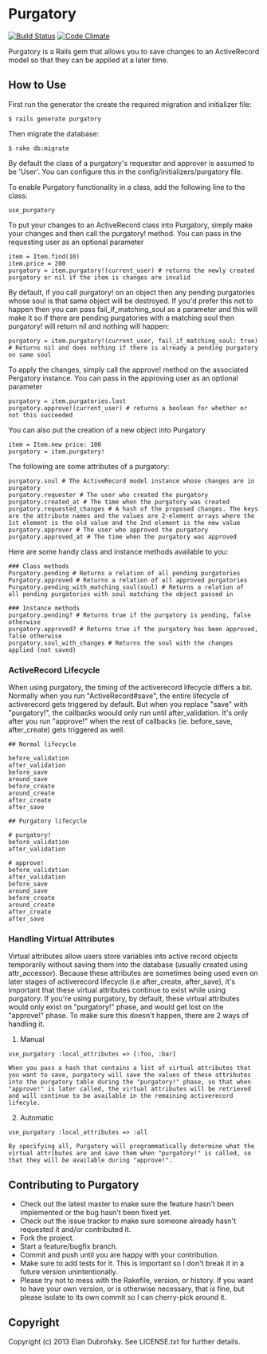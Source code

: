 # Purgatory

[![Build Status](https://secure.travis-ci.org/financeit/purgatory.png)](http://travis-ci.org/financeit/purgatory)
[![Code Climate](https://codeclimate.com/github/financeit/purgatory.png)](https://codeclimate.com/github/financeit/purgatory)

Purgatory is a Rails gem that allows you to save changes to an ActiveRecord model so that they can be applied at a later time.

## How to Use

First run the generator the create the required migration and initializer file:

    $ rails generate purgatory

Then migrate the database:

    $ rake db:migrate

By default the class of a purgatory's requester and approver is assumed to be 'User'. You can configure this in the config/initializers/purgatory file.

To enable Purgatory functionality in a class, add the following line to the class:

    use_purgatory

To put your changes to an ActiveRecord class into Purgatory, simply make your changes and then call the purgatory! method. You can pass in the requesting user as an optional parameter

    item = Item.find(10)
    item.price = 200
    purgatory = item.purgatory!(current_user) # returns the newly created purgatory or nil if the item is changes are invalid

By default, if you call purgatory! on an object then any pending purgatories whose soul is that same object will be destroyed. If you'd prefer this not to happen then you can pass fail_if_matching_soul as a parameter and this will make it so if there are pending purgatories with a matching soul then purgatory! will return nil and nothing will happen: 

    purgatory = item.purgatory!(current_user, fail_if_matching_soul: true) # Returns nil and does nothing if there is already a pending purgatory on same soul

To apply the changes, simply call the approve! method on the associated Pergatory instance. You can pass in the approving user as an optional parameter

    purgatory = item.purgatories.last
    purgatory.approve!(current_user) # returns a boolean for whether or not this succeeded

You can also put the creation of a new object into Purgatory

    item = Item.new price: 100
    purgatory = item.purgatory!

The following are some attributes of a purgatory:

    purgatory.soul # The ActiveRecord model instance whose changes are in purgatory
    purgatory.requester # The user who created the purgatory
    purgatory.created_at # The time when the purgatory was created
    purgatory.requested_changes # A hash of the proposed changes. The keys are the attribute names and the values are 2-element arrays where the 1st element is the old value and the 2nd element is the new value
    purgatory.approver # The user who approved the purgatory
    purgatory.approved_at # The time when the purgatory was approved

Here are some handy class and instance methods available to you:

    ### Class methods
    Purgatory.pending # Returns a relation of all pending purgatories
    Purgatory.approved # Returns a relation of all approved purgatories
    Purgatory.pending_with_matching_soul(soul) # Returns a relation of
    all pending purgatories with soul matching the object passed in

    ### Instance methods
    purgatory.pending? # Returns true if the purgatory is pending, false otherwise
    purgatory.approved? # Returns true if the purgatory has been approved, false otherwise
    purgatory.soul_with_changes # Returns the soul with the changes applied (not saved)

### ActiveRecord Lifecycle

  When using purgatory, the timing of the activerecord lifecycle differs a bit. Normally when you run "ActiveRecord#save", the entire lifecycle of activerecord gets triggered by default. But when you replace "save" with "purgatory!", the callbacks woould only run until after_validation. It's only after you run "approve!" when the rest of callbacks (ie. before_save, after_create) gets triggered as well.

    ## Normal lifecycle

    before_validation
    after_validation
    before_save
    around_save
    before_create
    around_create
    after_create
    after_save 

    ## Purgatory lifecycle

    # purgatory!
    before_validation
    after_validation

    # approve!
    before_validation
    after_validation
    before_save
    around_save
    before_create
    around_create
    after_create
    after_save 


### Handling Virtual Attributes

  Virtual attributes allow users store variables into active record objects temporarily without saving them into the database (usually created using attr_accessor). Because these attributes are sometimes being used even on later stages of activerecord lifecycle (i.e after_create, after_save), it's important that these virtual attributes continue to exist while using purgatory. If you're using purgatory, by default, these virtual attributes would only exist on "purgatory!" phase, and would get lost on the "approve!" phase. To make sure this doesn't happen, there are 2 ways of handling it. 

  1. Manual 
  
    use_purgatory :local_attributes => [:foo, :bar]

    When you pass a hash that contains a list of virtual attributes that you want to save, purgatory will save the values of these attributes into the purgatory table during the "purgatory!" phase, so that when "approve!" is later called, the virtual attributes will be retrieved and will continue to be available in the remaining activerecord lifecyle.

  2. Automatic 

    use_purgatory :local_attributes => :all

    By specifying all, Purgatory will programmatically determine what the virtual attributes are and save them when "purgatory!" is called, so that they will be available during "approve!".
  

## Contributing to Purgatory
 
* Check out the latest master to make sure the feature hasn't been implemented or the bug hasn't been fixed yet.
* Check out the issue tracker to make sure someone already hasn't requested it and/or contributed it.
* Fork the project.
* Start a feature/bugfix branch.
* Commit and push until you are happy with your contribution.
* Make sure to add tests for it. This is important so I don't break it in a future version unintentionally.
* Please try not to mess with the Rakefile, version, or history. If you want to have your own version, or is otherwise necessary, that is fine, but please isolate to its own commit so I can cherry-pick around it.

## Copyright

Copyright (c) 2013 Elan Dubrofsky. See LICENSE.txt for
further details.

